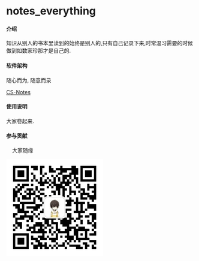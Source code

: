 # notes_everything

#### 介绍

知识从别人的书本里读到的始终是别人的,只有自己记录下来,时常温习需要的时候做到如数家珍那才是自己的.

#### 软件架构

 随心而为, 随意而录

[CS-Notes](http://www.cyc2018.xyz/)

#### 使用说明

 大家卷起来.

#### 参与贡献

    大家随缘

![公众号](assets/qrcode.jpg)

